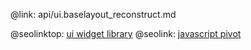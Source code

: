@link: api/ui.baselayout_reconstruct.md

@seolinktop: [ui widget library](https://webix.com)
@seolink: [javascript pivot](https://webix.com/pivot/)